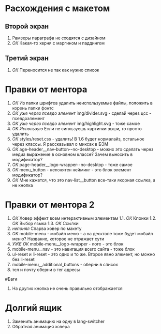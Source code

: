 # Расхождения с макетом

## Второй экран
1. Рамзеры параграфа не сходятся с дизайном
2. *ОК* Какая-то херня с маргином и паддингом

## Третий экран
1. *ОК* Переносится не так как нужно список

# Правки от ментора

1. *ОК* Из папки шрифтов удалить неиспользуемые файлы, положить в корень папки фонтс
2. *ОК уже через псевдо элемент* img/divider.svg - сделай через цсс - псевдоэлемент
3. *ОК уже через псевдо элемент* img/highlight.svg - тоже самое
4. *ОК Использую* Если не сипльзуешь картинки выши, то просто удалить
5. *ОК* styles/reset.css - удалить! В 1.6 будет нормалайз, остальное через классы. Я рассказывал о миксах в БЭМ
6. *ОК* age-header__nav-button--no-desktop - можно это сделать через медиа выражение в основном классе? Зачем выносить в модификатор?
7. *ОК* page-header__logo-wrapper--no-desktop - тоже самое
8. *ОК* menu_button - непонятен нейминг - это блок элемент модификатор?
9. *ОК* Мне кажется, что это nav-list__button все-таки якорная ссылка, а не кнопка

# Правки от ментора 2

1. *ОК* Ховер эффект всем интерактивным элементам
1.1. *ОК* Кпонки
1.2. *ОК* Выбор языка
1.3. *ОК* Ссылки
2. *непонял* Спарва ховер по макету
3. *ОК* mobile-menu - мобайл меню - а на десктопе тоже будет мобайл меню? Название, которое не отражает сути
4. *УЖЕ ОК* mobile-menu__logo-wrapper - лого - это блок
5. mobile-menu__nav - это навигация всего сайта - тоже блок
6. ul-reset и li-reset - это одно и то же. Второе явно элемент, но можно без li-reset
7. mobile-menu__additional_buttons - оберни в список
8. тел и почту оберни в тег адресы

#Баги
1. На других кнопка не очень правильно отображается

# Долгий ящик
1. Заменить анимацию на одну в lang-switcher
2. Обратная анимация ховера